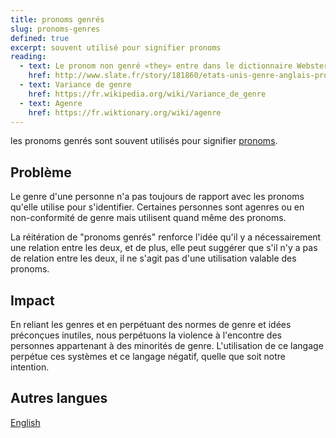 ```yaml
---
title: pronoms genrés
slug: pronoms-genres
defined: true
excerpt: souvent utilisé pour signifier pronoms
reading:
  - text: Le pronom non genré «they» entre dans le dictionnaire Webster
    href: http://www.slate.fr/story/181860/etats-unis-genre-anglais-pronom-non-binaire-they-dictionnaire-merriam-webster
  - text: Variance de genre
    href: https://fr.wikipedia.org/wiki/Variance_de_genre
  - text: Agenre
    href: https://fr.wiktionary.org/wiki/agenre
---
```


les pronoms genrés sont souvent utilisés pour signifier [pronoms](/definitions/pronouns).

## Problème

Le genre d'une personne n'a pas toujours de rapport avec les pronoms qu'elle utilise pour s'identifier. Certaines personnes sont agenres ou en non-conformité de genre mais utilisent quand même des pronoms.

La réitération de "pronoms genrés" renforce l'idée qu'il y a nécessairement une relation entre les deux, et de plus, elle peut suggérer que s'il n'y a pas de relation entre les deux, il ne s'agit pas d'une utilisation valable des pronoms.

## Impact

En reliant les genres et en perpétuant des normes de genre et idées préconçues inutiles, nous perpétuons la violence à
l'encontre des personnes appartenant à des minorités de genre. L'utilisation de ce langage perpétue ces systèmes et ce
langage négatif, quelle que soit notre intention.

## Autres langues

[English](/definitions/gender-pronouns)
